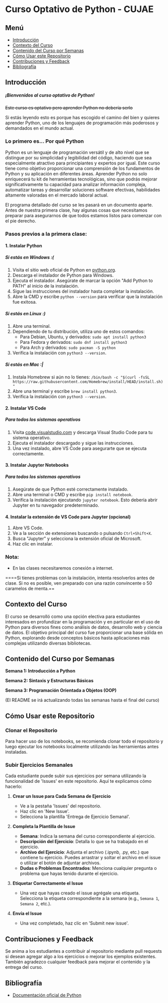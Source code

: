 # Curso Optativo de Python - CUJAE

## Menú

- [Introducción](#introducción)
- [Contexto del Curso](#contexto-del-curso)
- [Contenido del Curso por Semanas](#contenido-del-curso-por-semanas)
- [Cómo Usar este Repositorio](#cómo-usar-este-repositorio)
- [Contribuciones y Feedback](#contribuciones-y-feedback)
- [Bibliografía](#bibliografía)

## Introducción

##### ¡Bienvenidos al curso optativo de Python!
~~Este curso es optativo pero aprender Python no debería serlo~~

Si estás leyendo esto es porque has escogido el camino del bien y quieres aprender Python, uno de los lenguajes de programación más poderosos y demandados en el mundo actual.

### Lo primero es... Por qué Python

Python es un lenguaje de programación versátil y de alto nivel que se distingue por su simplicidad y legibilidad del código, haciendo que sea especialmente atractivo para principiantes y expertos por igual. Este curso tiene como objetivo proporcionar una comprensión de los fundamentos de Python y su aplicación en diferentes áreas. Aprender Python no solo enriquecerá tu kit de herramientas tecnológicas, sino que podrás mejorar significativamente tu capacidad para analizar información compleja, automatizar tareas y desarrollar soluciones software efectivas, habilidades altamente valoradas en el mercado laboral actual.

El programa detallado del curso se les pasará en un documento aparte. Antes de nuestra primera clase, hay algunas cosas que necesitamos preparar para asegurarnos de que todos estamos listos para comenzar con el pie derecho.

### Pasos previos a la primera clase:

#### 1. Instalar Python

##### Si estás en Windows :(

1. Visita el sitio web oficial de Python en [python.org](https://python.org/).
2. Descarga el instalador de Python para Windows.
3. Ejecuta el instalador. Asegúrate de marcar la opción "Add Python to PATH" al inicio de la instalación.
4. Sigue las instrucciones del instalador hasta completar la instalación.
5. Abre la CMD y escribe `python --version` para verificar que la instalación fue exitosa.

##### Si estás en Linux :)

1. Abre una terminal.
2. Dependiendo de tu distribución, utiliza uno de estos comandos:
    - Para Debian, Ubuntu, y derivados: `sudo apt install python3`
    - Para Fedora y derivados: `sudo dnf install python3`
    - Para Arch y derivados: `sudo pacman -S python`
3. Verifica la instalación con `python3 --version`.

##### Si estás en Mac :|

1. Instala Homebrew si aún no lo tienes: `/bin/bash -c "$(curl -fsSL https://raw.githubusercontent.com/Homebrew/install/HEAD/install.sh)"`
2. Abre una terminal y escribe `brew install python3`.
3. Verifica la instalación con `python3 --version`.

#### 2. Instalar VS Code

##### Para todos los sistemas operativos

1. Visita [code.visualstudio.com](https://code.visualstudio.com/) y descarga Visual Studio Code para tu sistema operativo.
2. Ejecuta el instalador descargado y sigue las instrucciones.
3. Una vez instalado, abre VS Code para asegurarte que se ejecuta correctamente.

#### 3. Instalar Jupyter Notebooks

##### Para todos los sistemas operativos

1. Asegúrate de que Python esté correctamente instalado.
2. Abre una terminal o CMD y escribe `pip install notebook`.
3. Verifica la instalación ejecutando `jupyter notebook`. Esto debería abrir Jupyter en tu navegador predeterminado.

#### 4. Instalar la extensión de VS Code para Jupyter (opcional)

1. Abre VS Code.
2. Ve a la sección de extensiones buscando o pulsando `Ctrl+Shift+X`.
3. Busca "Jupyter" y selecciona la extensión oficial de Microsoft.
4. Haz clic en instalar.

### Nota:
- En las clases necesitaremos conexión a internet.

====Si tienes problemas con la instalación, intenta resolverlos antes de clase. Si no es posible, ven preparado con una razón convincente o 50 caramelos de menta.==

## Contexto del Curso

El curso se desarrolló como una opción electiva para estudiantes interesados en profundizar en la programación y en particular en el uso de Python para diversos fines como análisis de datos, desarrollo web y ciencia de datos. El objetivo principal del curso fue proporcionar una base sólida en Python, explorando desde conceptos básicos hasta aplicaciones más complejas utilizando diversas bibliotecas.

## Contenido del Curso por Semanas

**Semana 1: Introducción a Python**

**Semana 2: Sintaxis y Estructuras Básicas**

**Semana 3: Programación Orientada a Objetos (OOP)**

(El README se irá actualizando todas las semanas hasta el final del curso)

## Cómo Usar este Repositorio

### Clonar el Repositorio

Para hacer uso de los notebooks, se recomienda clonar todo el repositorio y luego ejecutar los notebooks localmente utilizando las herramientas antes instaladas.

### Subir Ejercicios Semanales

Cada estudiante puede subir sus ejercicios por semana utilizando la funcionalidad de 'Issues' en este repositorio. Aquí te explicamos cómo hacerlo:

1. **Crear un Issue para Cada Semana de Ejercicio**
   - Ve a la pestaña 'Issues' del repositorio.
   - Haz clic en 'New Issue'.
   - Selecciona la plantilla 'Entrega de Ejercicio Semanal'.

2. **Completa la Plantilla de Issue**
   - **Semana**: Indica la semana del curso correspondiente al ejercicio.
   - **Descripción del Ejercicio**: Detalla lo que se ha trabajado en el ejercicio.
   - **Archivo del Ejercicio**: Adjunta el archivo (.ipynb, .py, etc.) que contiene tu ejercicio. Puedes arrastrar y soltar el archivo en el issue o utilizar el botón de adjuntar archivos.
   - **Dudas o Problemas Encontrados**: Menciona cualquier pregunta o problema que hayas tenido durante el ejercicio.

3. **Etiquetar Correctamente el Issue**
   - Una vez que hayas creado el issue agrégale una etiqueta. Selecciona la etiqueta correspondiente a la semana (e.g., `Semana 1`, `Semana 2`, etc.).

4. **Envía el Issue**
   - Una vez completado, haz clic en 'Submit new issue'.


## Contribuciones y Feedback

Se anima a los estudiantes a contribuir al repositorio mediante pull requests si desean agregar algo a los ejercicios o mejorar los ejemplos existentes. También agradezco cualquier feedback para mejorar el contenido y la entrega del curso.

## Bibliografía

- [Documentación oficial de Python](https://docs.python.org/3/)
